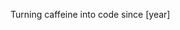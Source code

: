 Turning caffeine into code since [year]



<!---
bipashasemwal/bipashasemwal is a ✨ special ✨ repository because its `README.md` (this file) appears on your GitHub profile.
You can click the Preview link to take a look at your changes.
--->
